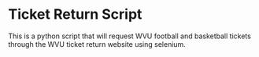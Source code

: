 # Ticket Return Script

This is a python script that will request WVU football and basketball tickets through the WVU ticket
return website using selenium.